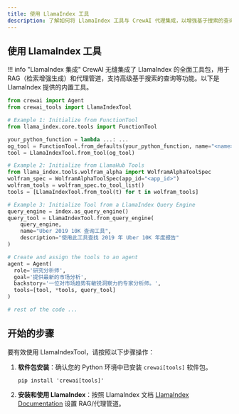 ```yaml
---
title: 使用 LlamaIndex 工具
description: 了解如何将 LlamaIndex 工具与 CrewAI 代理集成，以增强基于搜索的查询等功能。
---
```


## 使用 LlamaIndex 工具

!!! info "LlamaIndex 集成"
    CrewAI 无缝集成了 LlamaIndex 的全面工具包，用于 RAG（检索增强生成）和代理管道，支持高级基于搜索的查询等功能。以下是 LlamaIndex 提供的内置工具。

```python
from crewai import Agent
from crewai_tools import LlamaIndexTool

# Example 1: Initialize from FunctionTool
from llama_index.core.tools import FunctionTool

your_python_function = lambda ...: ...
og_tool = FunctionTool.from_defaults(your_python_function, name="<name>", description='<description>')
tool = LlamaIndexTool.from_tool(og_tool)

# Example 2: Initialize from LlamaHub Tools
from llama_index.tools.wolfram_alpha import WolframAlphaToolSpec
wolfram_spec = WolframAlphaToolSpec(app_id="<app_id>")
wolfram_tools = wolfram_spec.to_tool_list()
tools = [LlamaIndexTool.from_tool(t) for t in wolfram_tools]

# Example 3: Initialize Tool from a LlamaIndex Query Engine
query_engine = index.as_query_engine()
query_tool = LlamaIndexTool.from_query_engine(
    query_engine,
    name="Uber 2019 10K 查询工具",
    description="使用此工具查找 2019 年 Uber 10K 年度报告"
)

# Create and assign the tools to an agent
agent = Agent(
  role='研究分析师',
  goal='提供最新的市场分析',
  backstory='一位对市场趋势有敏锐洞察力的专家分析师。',
  tools=[tool, *tools, query_tool]
)

# rest of the code ...
```

## 开始的步骤

要有效使用 LlamaIndexTool，请按照以下步骤操作：

1. **软件包安装**：确认您的 Python 环境中已安装 `crewai[tools]` 软件包。

    ```shell
    pip install 'crewai[tools]'
    ```

2. **安装和使用 LlamaIndex**：按照 LlamaIndex 文档 [LlamaIndex Documentation](https://docs.llamaindex.ai/) 设置 RAG/代理管道。